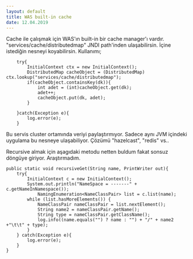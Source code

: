 ```yaml
---
layout: default
title: WAS built-in cache
date: 12.04.2019
---
```




Cache ile çalışmak için WAS'ın built-in bir cache manager'ı vardır. "services/cache/distributedmap" JNDI path'inden ulaşabilirsin. İçine istediğin nesneyi koyabilirsin. Kullanımı;

		try{
			InitialContext ctx = new InitialContext();
			DistributedMap cacheObject = (DistributedMap) ctx.lookup("services/cache/distributedmap");
			if(cacheObject.containsKey(dk)){
				int adet = (int)cacheObject.get(dk);
				adet++;
				cacheObject.put(dk, adet);
			}
			
		}catch(Exception e){
			log.error(e);
		}

Bu servis cluster ortamında veriyi paylaştırmıyor. Sadece aynı JVM içindeki uygulama bu nesneye ulaşabiliyor. Çözümü "hazelcast", "redis" vs..

Recursive almak için aşagıdaki metodu netten buldum fakat sonsuz döngüye giriyor. Araştırmadım.


	public static void recursiveGet(String name, PrintWriter out){
		try{
			InitialContext c = new InitialContext();
			System.out.println("NameSpace = -------" + c.getNameInNamespace());
	        	NamingEnumeration<NameClassPair> list = c.list(name);
			while (list.hasMoreElements()) {
				NameClassPair nameClassPair = list.nextElement();
				String name2 = nameClassPair.getName();
				String type = nameClassPair.getClassName();
				log.info((name.equals("") ? name : "") + "/" + name2 +"\t\t" + type);
			}
		} catch(Exception e){
			log.error(e);
		}
	}




